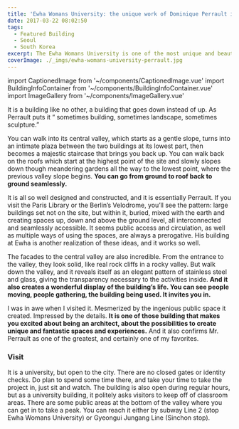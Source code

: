 ```yaml
---
title: 'Ewha Womans University: the unique work of Dominique Perrault in Seoul'
date: 2017-03-22 08:02:50
tags:
  - Featured Building
  - Seoul
  - South Korea
excerpt: The Ewha Womans University is one of the most unique and beautiful buildings I’ve ever visited.
coverImage: ./_imgs/ewha-womans-university-perrault.jpg
---
```

import CaptionedImage from '~/components/CaptionedImage.vue'
import BuildingInfoContainer from '~/components/BuildingInfoContainer.vue'
import ImageGallery from '~/components/ImageGallery.vue'

It is a building like no other, a building that goes down instead of up. As Perrault puts it “ sometimes building, sometimes landscape, sometimes sculpture.”

<captioned-image alt="Ewha Womans Library - Sketch" caption="Concept sketch by Perrault © Dominique Perrault Architects" imgFile="v1553069343/blog/170322-ewha/large_ufe_2008-croquis_dp_web_5ff59.jpg" />

You can walk into its central valley, which starts as a gentle slope, turns into an intimate plaza between the two buildings at its lowest part, then becomes a majestic staircase that brings you back up. You can walk back on the roofs which start at the highest point of the site and slowly slopes down though meandering gardens all the way to the lowest point, where the previous valley slope begins. **You can go from ground to roof back to ground seamlessly.**

<captioned-image alt="Ewha Womans University - The lower, flat part of the valley" caption="The lower, flat part of the valley" imgFile="v1553069165/blog/170322-ewha/Ewha-Womans-University-9.jpg" />

It is all so well designed and constructed, and it is essentially Perrault. If you visit the Paris Library or the Berlin’s Velodrome, you’ll see the pattern: large buildings set not on the site, but within it, buried, mixed with the earth and creating spaces up, down and above the ground level, all interconnected and seamlessly accessible. It seems public access and circulation, as well as multiple ways of using the spaces, are always a prerogative. His building at Ewha is another realization of these ideas, and it works so well.

<captioned-image alt="Ewha Womans University - Walking up the staircase at the north end of the valley" caption="Walking up the staircase at the north end of the valley" imgFile="v1553069165/blog/170322-ewha/Ewha-Womans-University-18.jpg" />

The facades to the central valley are also incredible. From the entrance to the valley, they look solid, like real rock cliffs in a rocky valley. But walk down the valley, and it reveals itself as an elegant pattern of stainless steel and glass, giving the transparency necessary to the activities inside. **And it also creates a wonderful display of the building’s life. You can see people moving, people gathering, the building being used. It invites you in.**

<captioned-image alt="Ewha Womans University - The facade pattern revealing the building's interior life" caption="The facade pattern revealing the building's interior life" imgFile="v1553069165/blog/170322-ewha/Ewha-Womans-University-8.jpg" />

I was in awe when I visited it. Mesmerized by the ingenious public space it created. Impressed by the details. **It is one of those building that makes you excited about being an architect, about the possibilities to create unique and fantastic spaces and experiences.** And it also confirms Mr. Perrault as one of the greatest, and certainly one of my favorites.

<image-gallery tag='ewha-gallery' />

### Visit

It is a university, but open to the city. There are no closed gates or identity checks. Do plan to spend some time there, and take your time to take the project in, just sit and watch. The building is also open during regular hours, but as a university building, it politely asks visitors to keep off of classroom areas. There are some public areas at the bottom of the valley where you can get in to take a peak. You can reach it either by subway Line 2 (stop Ewha Womans University) or Gyeongui Jungang Line (Sinchon stop).

<building-info-container  id=3 />

